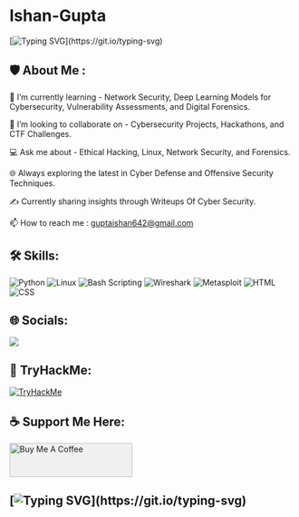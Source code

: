 # Ishan-Gupta


[![Typing SVG](https://readme-typing-svg.demolab.com/?lines=Welcome+To+The+Cyber+Defense+Archive...;)](https://git.io/typing-svg)


 ## 🛡️ About Me :

  🚀 I’m currently learning - Network Security, Deep Learning Models for Cybersecurity, Vulnerability Assessments, and Digital Forensics.

  🤝 I’m looking to collaborate on - Cybersecurity Projects, Hackathons, and CTF Challenges.

  💻 Ask me about - Ethical Hacking, Linux, Network Security, and Forensics.

  🌐 Always exploring the latest in Cyber Defense and Offensive Security Techniques.

  ✍️ Currently sharing insights through Writeups Of Cyber Security. 

  📫 How to reach me : guptaishan642@gmail.com



## 🛠 Skills:
![Python](https://img.shields.io/badge/-Python-3776AB?style=flat-square&logo=python&logoColor=white)
![Linux](https://img.shields.io/badge/-Linux-FCC624?style=flat-square&logo=linux&logoColor=black)
![Bash Scripting](https://img.shields.io/badge/-Bash_Scripting-4EAA25?style=flat-square&logo=gnu-bash&logoColor=white)
![Wireshark](https://img.shields.io/badge/-Wireshark-1679A7?style=flat-square&logo=wireshark&logoColor=white)
![Metasploit](https://img.shields.io/badge/-Metasploit-002554?style=flat-square&logo=metasploit&logoColor=white)
![HTML](https://img.shields.io/badge/-HTML5-E34F26?style=flat-square&logo=html5&logoColor=white)
![CSS](https://img.shields.io/badge/-CSS3-1572B6?style=flat-square&logo=css3&logoColor=white)









## 🌐 Socials:

<a href="https://www.linkedin.com/in/ishan-gupta-171b89250/"><img src="https://img.shields.io/badge/-LinkedIn-0072b1?&style=for-the-badge&logo=linkedin&logoColor=white" /></a>





## 📔 TryHackMe:
<a target="_blank" href="https://tryhackme.com/r/p/hunter21" >
<img src="https://tryhackme-badges.s3.amazonaws.com/hunter21.png" alt="TryHackMe">
</a>


## ☕ Support Me Here:

<a href="https://www.buymeacoffee.com/ishan21" target="_blank">
  <img src="https://cdn.buymeacoffee.com/buttons/v2/default-yellow.png" 
       alt="Buy Me A Coffee" 
       style="height: 60px !important; width: 217px !important; background-color: #f0f0f0;" />
</a>









## [![Typing SVG](https://readme-typing-svg.demolab.com/?lines=Thanks+For+Visiting+My+Profile.....;Let's+Secure+The+Digital+World+Together!!)](https://git.io/typing-svg)






